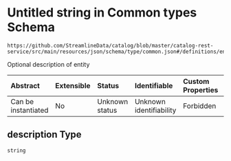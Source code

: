 # Untitled string in Common types Schema

```text
https://github.com/StreamlineData/catalog/blob/master/catalog-rest-service/src/main/resources/json/schema/type/common.json#/definitions/entityReference/properties/description
```

Optional description of entity

| Abstract | Extensible | Status | Identifiable | Custom Properties | Additional Properties | Access Restrictions | Defined In |
| :--- | :--- | :--- | :--- | :--- | :--- | :--- | :--- |
| Can be instantiated | No | Unknown status | Unknown identifiability | Forbidden | Allowed | none | [common.json\*](https://github.com/parthp2107/jsonTesting/tree/982c19ce17ac8d846e924786a3bf1598f2ce11b7/Types/out/type/common.json) |

## description Type

`string`

